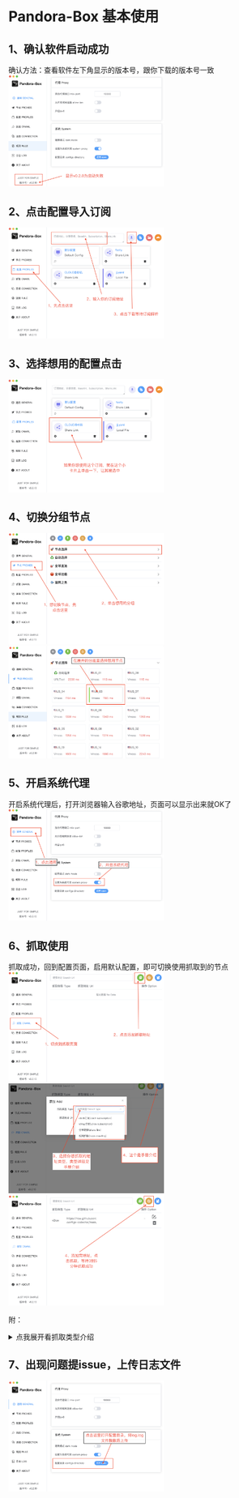 # Pandora-Box 基本使用

## 1、确认软件启动成功
确认方法：查看软件左下角显示的版本号，跟你下载的版本号一致
<img src="img/manual/step1.png"  style="zoom: 30%;" />
## 2、点击配置导入订阅
<img src="img/manual/step2.png"  style="zoom: 30%;" />

## 3、选择想用的配置点击
<img src="img/manual/step3.png"  style="zoom: 30%;" />

## 4、切换分组节点
<img src="img/manual/step4-1.png"  style="zoom: 30%;" />
<img src="img/manual/step4-2.png"  style="zoom: 30%;" />

## 5、开启系统代理
开启系统代理后，打开浏览器输入谷歌地址，页面可以显示出来就OK了
<img src="img/manual/step5.png"  style="zoom: 30%;" />

## 6、抓取使用
抓取成功，回到配置页面，启用默认配置，即可切换使用抓取到的节点
<img src="img/manual/step6-1.png"  style="zoom: 30%;" />
<img src="img/manual/step6-2.png"  style="zoom: 30%;" />
<img src="img/manual/step6-3.png"  style="zoom: 30%;" />

附：
<details>
  <summary>点我展开看抓取类型介绍</summary>
  <pre><code>

### 1、抓取逻辑 Crawl Logic
- 节点可用
- 节点延迟在4s内
- 节点开启Tls
- 检测节点server字段是否为Cloudflare Ip, 如果为Cloudflare Ip则根据本机网络环境自动优选Cloudflare Ip后，新增一个节点到列表中 
- 抓取成功会更新默认配置
<br>
- Node available
- Node delay is within 4s
- Node enables Tls
- Detect whether the node server field is Cloudflare IP. If it is Cloudflare IP, Cloudflare IP will be automatically selected according to the local network environment and a new node will be added to the list.
- If the crawl is successful, the default profile will be updated.

### 2、抓取类型 Crawl Type
- clash订阅(clash subscription)
 一般用yaml编码
 Generally encoded in yaml

- v2ray订阅(v2ray subscription)
 一般用Base64编码
 Generally encoded in Base64

- 分享链接(share link)
 以下开头的文字视为分享链接
 Text starting with the following text is considered a share link.
 ss://...
 ssr://...
 vmess://...
 vless://...
 trojan://...
 tuic://...
 hysteria://...
 hysteria2://...

- 模糊抓取(fuzzy crawling)
 当内容包含订阅地址和共享链接时使用。
 Used when content contains subscription addresses and sharing links.
  </code></pre>
</details>


## 7、出现问题提issue，上传日志文件
<img src="img/manual/step7.png"  style="zoom: 30%;" />